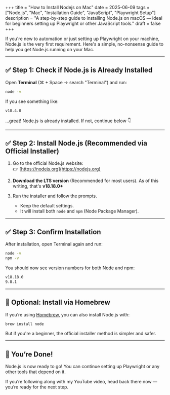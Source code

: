 +++
title = "How to Install Nodejs on Mac"
date = 2025-06-09
tags = ["Node.js", "Mac", "Installation Guide", "JavaScript", "Playwright Setup"]
description = "A step-by-step guide to installing Node.js on macOS — ideal for beginners setting up Playwright or other JavaScript tools."
draft = false
+++

If you're new to automation or just setting up Playwright on your machine, Node.js is the very first requirement. Here's a simple, no-nonsense guide to help you get Node.js running on your Mac.

---

## ✅ Step 1: Check if Node.js is Already Installed

Open **Terminal** (⌘ + Space → search "Terminal") and run:

```bash
node -v
```

If you see something like:

```bash
v18.4.0
```

...great! Node.js is already installed. If not, continue below 👇

---

## ✅ Step 2: Install Node.js (Recommended via Official Installer)

1. Go to the official Node.js website:  
   👉 [https://nodejs.org](https://nodejs.org)

2. **Download the LTS version** (Recommended for most users). As of this writing, that's **v18.18.0+**

3. Run the installer and follow the prompts.
   - Keep the default settings.
   - It will install both `node` and `npm` (Node Package Manager).

---

## ✅ Step 3: Confirm Installation

After installation, open Terminal again and run:

```bash
node -v
npm -v
```

You should now see version numbers for both Node and npm:

```bash
v18.18.0
9.8.1
```

---

## 🔄 Optional: Install via Homebrew

If you’re using [Homebrew](https://brew.sh/), you can also install Node.js with:

```bash
brew install node
```

But if you're a beginner, the official installer method is simpler and safer.

---

## 🎉 You’re Done!

Node.js is now ready to go! You can continue setting up Playwright or any other tools that depend on it.

If you’re following along with my YouTube video, head back there now — you’re ready for the next step.
